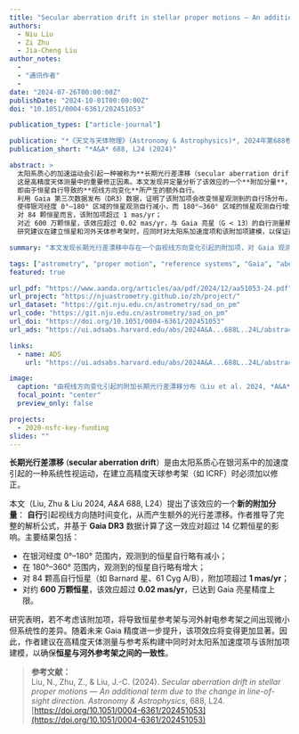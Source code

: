 ```yaml
---
title: "Secular aberration drift in stellar proper motions — An additional term due to the change in line-of-sight direction"
authors:
  - Niu Liu
  - Zi Zhu
  - Jia-Cheng Liu
author_notes:
  - 
  - "通讯作者"
  - 
date: "2024-07-26T00:00:00Z"
publishDate: "2024-10-01T00:00:00Z"
doi: "10.1051/0004-6361/202451053"

publication_types: ["article-journal"]

publication: "*《天文与天体物理》(Astronomy & Astrophysics)*, 2024年第688卷，编号L24"
publication_short: "*A&A* 688, L24 (2024)"

abstract: >
  太阳系质心的加速运动会引起一种被称为**长期光行差漂移（secular aberration drift）**的系统效应，
  这是高精度天体测量中的重要修正因素。本文发现并定量分析了该效应的一个**附加分量**，
  即由于恒星自行导致的**视线方向变化**所产生的额外自行。
  利用 Gaia 第三次数据发布（DR3）数据，证明了该附加项会改变恒星观测到的自行场分布，
  使得银河经度 0°–180° 区域的恒星观测自行减小，而 180°–360° 区域的恒星观测自行增大。
  对 84 颗恒星而言，该附加项超过 1 mas/yr；
  对近 600 万颗恒星，该效应超过 0.02 mas/yr，与 Gaia 亮星（G < 13）的自行测量精度相当。
  研究建议在建立恒星和河外天体参考架时，应同时对太阳系加速度项和该附加项建模，以保证两类参考架之间的完全一致性。

summary: "本文发现长期光行差漂移中存在一个由视线方向变化引起的附加项，对 Gaia 观测的恒星自行产生可测量影响。"

tags: ["astrometry", "proper motion", "reference systems", "Gaia", "aberration drift"]
featured: true

url_pdf: "https://www.aanda.org/articles/aa/pdf/2024/12/aa51053-24.pdf"
url_project: "https://njuastrometry.github.io/zh/project/"
url_dataset: "https://git.nju.edu.cn/astrometry/sad_on_pm"
url_code: "https://git.nju.edu.cn/astrometry/sad_on_pm"
url_doi: "https://doi.org/10.1051/0004-6361/202451053"
url_ads: "https://ui.adsabs.harvard.edu/abs/2024A&A...688L..24L/abstract"

links:
  - name: ADS
    url: "https://ui.adsabs.harvard.edu/abs/2024A&A...688L..24L/abstract"

image:
  caption: "由视线方向变化引起的附加长期光行差漂移分布（Liu et al. 2024, *A&A* 688, L24）"
  focal_point: "center"
  preview_only: false

projects:
  - 2020-nsfc-key-funding
slides: ""
---
```


**长期光行差漂移** (**secular aberration drift**）是由太阳系质心在银河系中的加速度引起的一种系统性视运动，在建立高精度天球参考架（如 ICRF）时必须加以修正。

本文（Liu, Zhu & Liu 2024, *A&A* 688, L24）提出了该效应的一个**新的附加分量**：
**自行**引起视线方向随时间变化，从而产生额外的光行差漂移。作者推导了完整的解析公式，并基于 **Gaia DR3** 数据计算了这一效应对超过 14 亿颗恒星的影响。主要结果包括：
- 在银河经度 0°–180° 范围内，观测到的恒星自行略有减小；  
- 在 180°–360° 范围内，观测到的恒星自行略有增大；  
- 对 84 颗高自行恒星（如 Barnard 星、61 Cyg A/B），附加项超过 **1 mas/yr**；  
- 对约 **600 万颗恒星**，该效应超过 **0.02 mas/yr**，已达到 Gaia 亮星精度上限。

研究表明，若不考虑该附加项，将导致恒星参考架与河外射电参考架之间出现微小但系统性的差异。随着未来 Gaia 精度进一步提升，该项效应将变得更加显著。因此，作者建议在高精度天体测量与参考系构建中同时对太阳系加速度项与该附加项建模，以确保**恒星与河外参考架之间的一致性**。

> **参考文献：**  
> Liu, N., Zhu, Z., & Liu, J.-C. (2024). *Secular aberration drift in stellar proper motions — An additional term due to the change in line-of-sight direction.* *Astronomy & Astrophysics*, 688, L24. [https://doi.org/10.1051/0004-6361/202451053](https://doi.org/10.1051/0004-6361/202451053)


